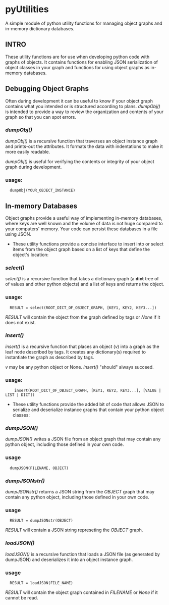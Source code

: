 # pyUtilities

A simple module of python utility functions for managing object graphs and in-memory dictionary databases.

## INTRO

These utility functions are for use when developing python code with graphs of objects. It contains functions for enabling JSON serialization of object classes in your graph and functions for using object graphs as in-memory databases.  

## Debugging Object Graphs

Often during development it can be useful to know if your object graph contains what you intended or is structured according to plans. *dumpObj()*
is intended to provide a way to review the organization and contents of your graph so that you can spot errors. 

### *dumpObj()*
*dumpObj()* is a recursive function that traverses an object instance 
    graph and prints-out the attributes. It formats the data with indentations 
    to make it more easily readable.

*dumpObj()* is useful for verifying the contents or integrity of your 
    object graph during development.
    
### usage:

      dumpObj(YOUR_OBJECT_INSTANCE)

## In-memory Databases

Object graphs provide a useful way of implementing in-memory databases, where keys are well known and the volume of data is not huge compared to your computers' memory. Your code can persist these databases in a file using JSON. 

 - These utility functions provide a concise interface to insert into or select items from the object graph based on a list of keys that define the object's location:

### *select()*

*select()* is a recursive function that takes a dictionary graph (a __dict__ tree of of values and other python objects) and a list of keys and returns the object.

### usage:

      RESULT = select(ROOT_DICT_OF_OBJECT_GRAPH, [KEY1, KEY2, KEY3...])

*RESULT* will contain the object from the graph defined by tags or *None* if it does not exist.

### *insert()*

*insert()* is a recursive function that places an object (*v*) into a graph as 
the leaf node described by tags. It creates any dictionary(s) required to 
instantiate the graph as described by tags. 
   
*v* may be any python object or None. *insert()* "should" always succeed.

### usage:

        insert(ROOT_DICT_OF_OBJECT_GRAPH, [KEY1, KEY2, KEY3...], [VALUE | LIST | DICT])

 - These utility functions provide the added bit of code that allows JSON to serialize and deserialize instance graphs that contain your python object classes:

### *dumpJSON()*

*dumpJSON()* writes a JSON file from an object graph that may contain any python object, including those defined in your own code.

### usage

      dumpJSON(FILENAME, OBJECT)

### *dumpJSONstr()*

*dumpJSONstr()* returns a JSON string from the *OBJECT* graph that may contain any python object, including those defined in your own code.  

 ### usage

      RESULT = dumpJSONstr(OBJECT)

*RESULT* will contain a JSON string represeting the *OBJECT* graph.

### *loadJSON()*

*loadJSON()* is a recursive function that loads a JSON file (as generated by dumpJSON) and deserializes it into an object instance graph.    

### usage

      RESULT = loadJSON(FILE_NAME)

*RESULT* will contain the object graph contained in *FILENAME* or *None* if it cannot be read.

